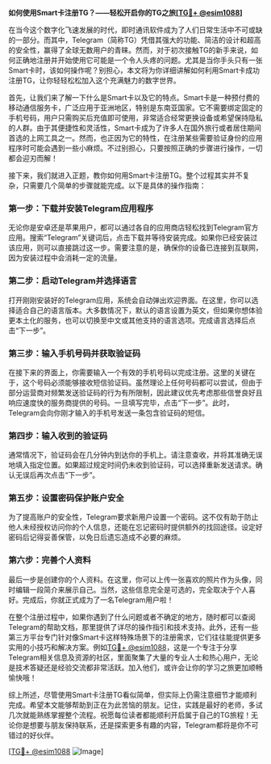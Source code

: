 **如何使用Smart卡注册TG？——轻松开启你的TG之旅[[TG💪+ @esim1088](https://t.me/s/esim1088)]**

在当今这个数字化飞速发展的时代，即时通讯软件成为了人们日常生活中不可或缺的一部分。而其中，Telegram（简称TG）凭借其强大的功能、简洁的设计和超高的安全性，赢得了全球无数用户的青睐。然而，对于初次接触TG的新手来说，如何正确地注册并开始使用它可能是一个令人头疼的问题。尤其是当你手头只有一张Smart卡时，该如何操作呢？别担心，本文将为你详细讲解如何利用Smart卡成功注册TG，让你轻轻松松加入这个充满魅力的数字世界。

首先，让我们来了解一下什么是Smart卡以及它的特点。Smart卡是一种预付费的移动通信服务卡，广泛应用于亚洲地区，特别是东南亚国家。它不需要绑定固定的手机号码，用户只需购买后充值即可使用，非常适合经常更换设备或希望保持隐私的人群。由于其便捷性和灵活性，Smart卡成为了许多人在国外旅行或者居住期间首选的上网工具之一。然而，也正因为它的特性，在注册某些需要验证身份的应用程序时可能会遇到一些小麻烦。不过别担心，只要按照正确的步骤进行操作，一切都会迎刃而解！

接下来，我们就进入正题，教你如何用Smart卡注册TG。整个过程其实并不复杂，只需要几个简单的步骤就能完成。以下是具体的操作指南：

### 第一步：下载并安装Telegram应用程序

无论你是安卓还是苹果用户，都可以通过各自的应用商店轻松找到Telegram官方应用。搜索“Telegram”关键词后，点击下载并等待安装完成。如果你已经安装过该应用，则可以直接跳过这一步。需要注意的是，确保你的设备已连接到互联网，因为安装过程中会消耗一定的流量。

### 第二步：启动Telegram并选择语言

打开刚刚安装好的Telegram应用，系统会自动弹出欢迎界面。在这里，你可以选择适合自己的语言版本。大多数情况下，默认的语言设置为英文，但如果你想体验更本土化的服务，也可以切换至中文或其他支持的语言选项。完成语言选择后点击“下一步”。

### 第三步：输入手机号码并获取验证码

在接下来的界面上，你需要输入一个有效的手机号码以完成注册。这里的关键在于，这个号码必须能够接收短信验证码。虽然理论上任何号码都可以尝试，但由于部分运营商对频繁发送验证码的行为有所限制，因此建议优先考虑那些信誉良好且响应速度快的服务商提供的号码。一旦填写完毕，点击“下一步”。此时，Telegram会向你刚才输入的手机号发送一条包含验证码的短信。

### 第四步：输入收到的验证码

通常情况下，验证码会在几分钟内到达你的手机上。请注意查收，并将其准确无误地填入指定位置。如果超过规定时间仍未收到验证码，可以选择重新发送请求。确认无误后再次点击“下一步”。

### 第五步：设置密码保护账户安全

为了提高账户的安全性，Telegram要求新用户设置一个密码。这不仅有助于防止他人未经授权访问你的个人信息，还能在忘记密码时提供额外的找回途径。设定好密码后记得妥善保管，以免日后遗忘造成不必要的麻烦。

### 第六步：完善个人资料

最后一步是创建你的个人资料。在这里，你可以上传一张喜欢的照片作为头像，同时编辑一段简介来展示自己。当然，这些信息完全是可选的，完全取决于个人喜好。完成后，你就正式成为了一名Telegram用户啦！

在整个注册过程中，如果你遇到了什么问题或者不确定的地方，随时都可以查阅Telegram的帮助文档，那里提供了详尽的操作指引和技术支持。此外，还有一些第三方平台专门针对像Smart卡这样特殊场景下的注册需求，它们往往能提供更多实用的小技巧和解决方案。例如[TG💪+ @esim1088](https://t.me/s/esim1088)，这是一个专注于分享Telegram相关信息及资源的社区，里面聚集了大量的专业人士和热心用户，无论是技术答疑还是经验交流都非常活跃。加入他们，或许会让你的学习之旅更加顺畅愉快哦！

综上所述，尽管使用Smart卡注册TG看似简单，但实际上仍需注意细节才能顺利完成。希望本文能够帮助到正在为此苦恼的朋友。记住，实践是最好的老师，多试几次就能熟练掌握整个流程。祝愿每位读者都能顺利开启属于自己的TG旅程！无论你是想要与朋友保持联系，还是探索更多有趣的内容，Telegram都将是你不可错过的好伙伴。

[[TG💪+ @esim1088](https://t.me/s/esim1088) ![Image](https://i.postimg.cc/4NQfJmqS/Snipaste-2025-05-13-00-14-12.png)]